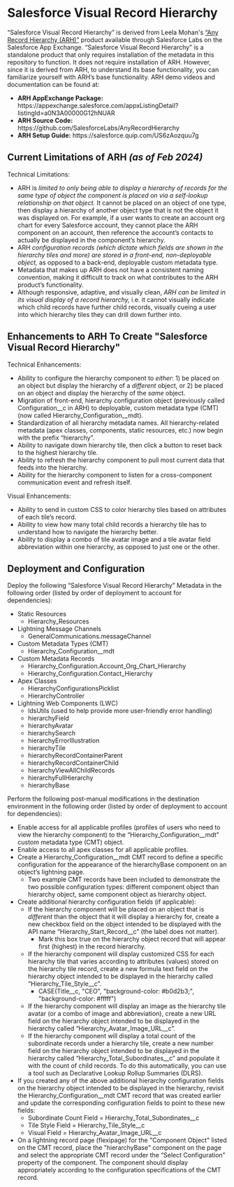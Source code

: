 <h1>Salesforce Visual Record Hierarchy</h1>

<p>
  “Salesforce Visual Record Hierarchy” is derived from Leela Mohan's <a href="https://github.com/SalesforceLabs/AnyRecordHierarchy">“Any Record Hierarchy (ARH)”</a> product available through Salesforce Labs  on the Salesforce App Exchange. “Salesforce Visual Record Hierarchy” is a standalone product that only requires installation of the metadata in this repository to function. It does not require installation of ARH. However, since it is derived from ARH, to understand its base functionality, you can familiarize yourself with ARH’s base functionality. ARH demo videos and documentation can be found at:
</p>

<ul>
<li><b>ARH AppExchange Package:</b> https://appexchange.salesforce.com/appxListingDetail?listingId=a0N3A00000G12hNUAR</li>
<li><b>ARH Source Code:</b> https://github.com/SalesforceLabs/AnyRecordHierarchy</li>
<li><b>ARH Setup Guide:</b> https://salesforce.quip.com/US6zAozquu7g</li>
</ul>

<h2>Current Limitations of ARH <i>(as of Feb 2024)</i></h2>
<p>
  Technical Limitations:
</p>

<ul>
  <li>ARH is <i>limited to only being able to display a hierarchy of records for the same type of object the component is placed on via a self-lookup relationship on that object.</i> It cannot be placed on an object of one type, then display a hierarchy of another object type that is not the object it was displayed on. For example, if a user wants to create an account org chart for every Salesforce account, they cannot place the ARH component on an account, then reference the account’s contacts to actually be displayed in the component’s hierarchy.</li>
  <li>ARH <i>configuration records (which dictate which fields are shown in the hierarchy tiles and more) are stored in a front-end, non-deployable object,</i> as opposed to a back-end, deployable custom metadata type.</li>
  <li>Metadata that makes up ARH does not have a consistent naming convention, making it difficult to track on what contributes to the ARH product’s functionality.</li>
  <li>Although responsive, adaptive, and visually clean, <i>ARH can be limited in its visual display of a record hierarchy,</i> i.e. it cannot visually indicate which child records have further child records, visually cueing a user into which hierarchy tiles they can drill down further into.</li>
</ul>

<h2>Enhancements to ARH To Create "Salesforce Visual Record Hierarchy"</h2>
<p>
  Technical Enhancements:
</p>

<ul>
  <li>Ability to configure the hierarchy component to <i>either</i>: 1) be placed on an object but display the hierarchy of a <i>different</i> object, or 2) be placed on an object and display the hierarchy of the <i>same</i> object.</li>
  <li>Migration of front-end, hierarchy configuration object (previously called Configuration__c in ARH) to deployable, custom metadata type (CMT) (now called Hierarchy_Configuration__mdt).</li>
  <li>Standardization of all hierarchy metadata names. All hierarchy-related metadata (apex classes, components, static resources, etc.) now begin with the prefix “hierarchy”.</li>
  <li>Ability to navigate down hierarchy tile, then click a button to reset back to the highest hierarchy tile.</li>
  <li>Ability to refresh the hierarchy component to pull most current data that feeds into the hierarchy.</li>
  <li>Ability for the hierarchy component to listen for a cross-component communication event and refresh itself.</li>
</ul>

<p>
  Visual Enhancements:
</p>

<ul>
  <li>Ability to send in custom CSS to color hierarchy tiles based on attributes of each tile’s record.</li>
  <li>Ability to view how many total child records a hierarchy tile has to understand how to navigate the hierarchy better.</li>
  <li>Ability to display a combo of tile avatar image and a tile avatar field abbreviation within one hierarchy, as opposed to just one or the other.</li>
</ul>

<h2>Deployment and Configuration</h2>
<p>
  Deploy the following “Salesforce Visual Record Hierarchy” Metadata in the following order (listed by order of deployment to account for dependencies):
</p>

<ul>
  <li>Static Resources
    <ul>
      <li>Hierarchy_Resources</li>
    </ul>
  </li>
  <li>Lightning Message Channels
    <ul>
      <li>GeneralCommunications.messageChannel</li>
    </ul>
  </li>
  <li>Custom Metadata Types (CMT)
    <ul>
      <li>Hierarchy_Configuration__mdt</li>
    </ul>
  </li>
    <li>Custom Metadata Records
    <ul>
      <li>Hierarchy_Configuration.Account_Org_Chart_Hierarchy</li>
      <li>Hierarchy_Configuration.Contact_Hierarchy</li>
    </ul>
  </li>
  <li>Apex Classes
    <ul>
      <li>HierarchyConfigurationsPicklist</li>
      <li>HierarchyController</li>
    </ul>
  </li>
  <li>Lightning Web Components (LWC)
    <ul>
      <li>ldsUtils (used to help provide more user-friendly error handling)</li>
      <li>hierarchyField</li>
      <li>hierarchyAvatar</li>
      <li>hierarchySearch</li>
      <li>hierarchyErrorIllustration</li>
      <li>hierarchyTile</li>
      <li>hierarchyRecordContainerParent</li>
      <li>hierarchyRecordContainerChild</li>
      <li>hierarchyViewAllChildRecords</li>
      <li>hierarchyFullHierarchy</li>
      <li>hierarchyBase</li>
    </ul>
  </li>
</ul>

<p>
  Perform the following post-manual modifications in the destination environment in the following order (listed by order of deployment to account for dependencies):
</p>

<ul>
  <li>Enable access for all applicable profiles (profiles of users who need to view the hierarchy component) to the “Hierarchy_Configuration__mdt” custom metadata type (CMT) object.</li>
  <li>Enable access to all apex classes for all applicable profiles.</li>
  <li>Create a Hierarchy_Configuration__mdt CMT record to define a specific configuration for the appearance of the hierarchyBase component on an object’s lightning page.
    <ul>
      <li>Two example CMT records have been included to demonstrate the two possible configuration types: different component object than hierarchy object, same component object as hierarchy object.</li>
    </ul>
  </li>
  <li>Create additional hierarchy configuration fields (if applicable):
    <ul>
      <li>If the hierarchy component will be placed on an object that is <i>different</i> than the object that it will display a hierarchy for, create a new checkbox field on the object intended to be displayed with the API name “Hierarchy_Start_Record__c” (the label does not matter).
        <ul>
          <li>Mark this box true on the hierarchy object record that will appear first (highest) in the record hierarchy.</li>
        </ul>
      </li>
      <li>If the hierarchy component will display customized CSS for each hierarchy tile that varies according to attributes (values) stored on the hierarchy tile record, create a new formula text field on the hierarchy object intended to be displayed in the hierarchy called “Hierarchy_Tile_Style__c”.
        <ul>
          <li>CASE(Title__c, "CEO", "background-color: #b0d2b3;", "background-color: #fffff") </li>
        </ul>
      </li>
      <li>If the hierarchy component will display an image as the hierarchy tile avatar (or a combo of image and abbreviation), create a new URL field on the hierarchy object intended to be displayed in the hierarchy called “Hierarchy_Avatar_Image_URL__c”.</li>
      <li>If the hierarchy component will display a total count of the subordinate records under a hierarchy tile, create a new number field on the hierarchy object intended to be displayed in the hierarchy called “Hierarchy_Total_Subordinates__c” and populate it with the count of child records. To do this automatically, you can use a tool such as Declarative Lookup Rollup Summaries (DLRS).</li>
    </ul>
  </li>
  <li>If you created any of the above additional hierarchy configuration fields on the hierarchy object intended to be displayed in the hierarchy, revisit the Hierarchy_Configuration__mdt CMT record that was created earlier and update the corresponding configuration fields to point to these new fields:
    <ul>
      <li>Subordinate Count Field = Hierarchy_Total_Subordinates__c</li>
      <li>Tile Style Field = Hierarchy_Tile_Style__c</li>
      <li>Visual Field = Hierarchy_Avatar_Image_URL__c</li>
    </ul>
  </li>
  <li>On a lightning record page (flexipage) for the "Component Object" listed on the CMT record, place the "hierarchyBase" component on the page and select the appropriate CMT record under the “Select Configuration” property of the component. The component should display appropriately according to the configuration specifications of the CMT record.</li>
</ul>


















